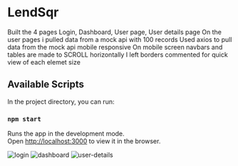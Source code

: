 # LendSqr

Built the 4 pages Login, Dashboard, User page, User details page
On the user pages i pulled data from a mock api with 100 records 
Used axios to pull data from the mock api
mobile responsive
On mobile screen navbars and tables are made to SCROLL horizontally
I left borders commented for quick view of each elemet size

## Available Scripts

In the project directory, you can run:

### `npm start`

Runs the app in the development mode.\
Open [http://localhost:3000](http://localhost:3000) to view it in the browser.

![login](https://user-images.githubusercontent.com/86753228/212504416-df7a7963-fecb-400d-91f5-a2eefce66d92.png)
![dashboard](https://user-images.githubusercontent.com/86753228/212498875-3cfff10f-ce05-4a75-bb98-7cadfe6f11e9.png)
![user-details](https://user-images.githubusercontent.com/86753228/212498883-ad5de84b-1767-48a9-b4cb-21e9432dc175.png)

